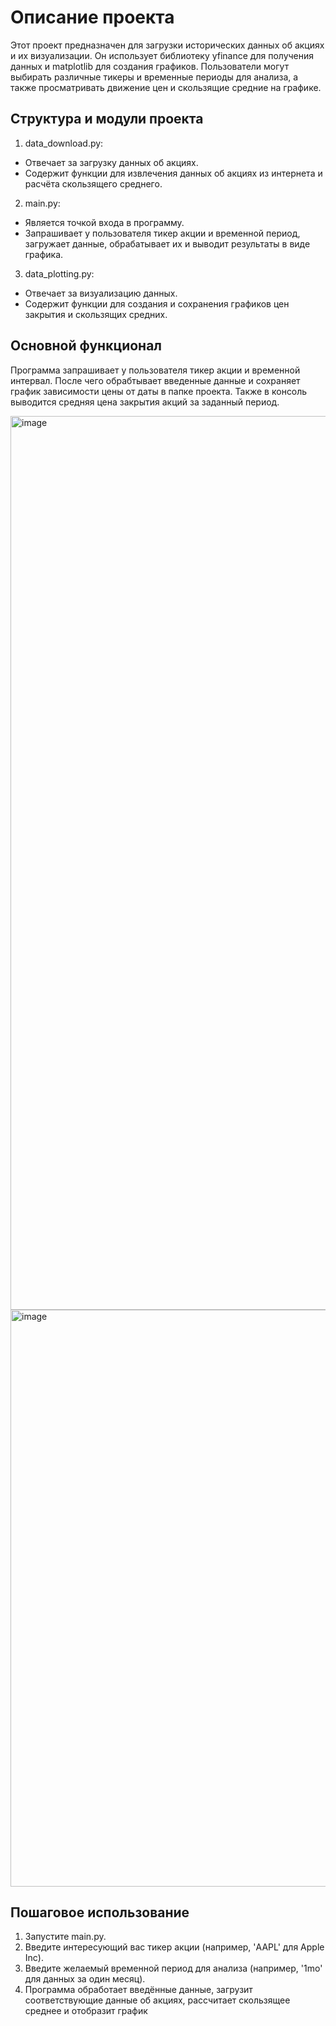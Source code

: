 Описание проекта
=====================
Этот проект предназначен для загрузки исторических данных об акциях и их визуализации. Он использует библиотеку yfinance для получения данных и matplotlib для создания графиков. Пользователи могут выбирать различные тикеры и временные периоды для анализа, а также просматривать движение цен и скользящие средние на графике.

Структура и модули проекта
-----------------------------------
1. data_download.py:

- Отвечает за загрузку данных об акциях.
- Содержит функции для извлечения данных об акциях из интернета и расчёта скользящего среднего.


2. main.py:

- Является точкой входа в программу.
- Запрашивает у пользователя тикер акции и временной период, загружает данные, обрабатывает их и выводит результаты в виде графика.


3. data_plotting.py:

- Отвечает за визуализацию данных.
- Содержит функции для создания и сохранения графиков цен закрытия и скользящих средних.


Основной функционал
-----------------------------------
Программа запрашивает у пользователя тикер акции и временной интервал. После чего обрабтывает введенные данные и сохраняет график зависимости цены от даты в папке проекта.
Также в консоль выводится средняя цена закрытия акций за заданный период.

<img width="1430" alt="image" src="https://github.com/user-attachments/assets/8c99b6d5-8ef3-428b-8528-e35d0785b531" />
<img width="923" alt="image" src="https://github.com/user-attachments/assets/aaf20bf4-d3c1-4491-9f0a-616044d5048b" />


Пошаговое использование
-----------------------------------
1. Запустите main.py.
2. Введите интересующий вас тикер акции (например, 'AAPL' для Apple Inc).
3. Введите желаемый временной период для анализа (например, '1mo' для данных за один месяц).
4. Программа обработает введённые данные, загрузит соответствующие данные об акциях, рассчитает скользящее среднее и отобразит график
